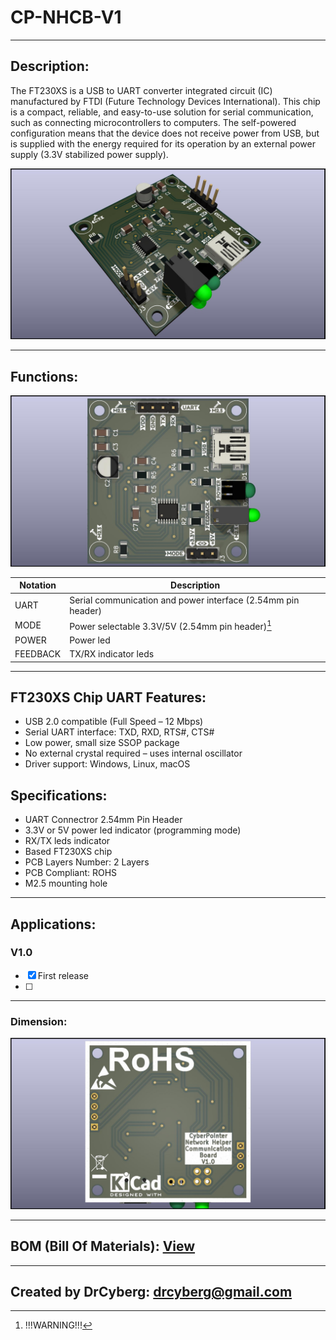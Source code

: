 # CP-NHCB-V1

---

## Description:

The FT230XS is a USB to UART converter integrated circuit (IC) manufactured by FTDI (Future Technology Devices International). This chip is a compact, reliable, and easy-to-use solution for serial communication, such as connecting microcontrollers to computers.
The self-powered configuration means that the device does not receive power from USB, but is supplied with the energy required for its operation by an external power supply (3.3V stabilized power supply).

![](/img/1.jpg)

---

## Functions:

![](/img/2.jpg)

| Notation | Description                                                       |
| -------- | ------------------------------------------------------------ |
| UART     | Serial communication and power interface (2.54mm pin header) |
| MODE     | Power selectable 3.3V/5V (2.54mm pin header)[^1]             |
| POWER    | Power led                                                    |
| FEEDBACK | TX/RX indicator leds                                         |

[^1]: !!!WARNING!!!

---

## FT230XS Chip UART Features:

- USB 2.0 compatible (Full Speed – 12 Mbps)
- Serial UART interface: TXD, RXD, RTS#, CTS#
- Low power, small size SSOP package
- No external crystal required – uses internal oscillator
- Driver support: Windows, Linux, macOS

## Specifications:

- UART Connectror 2.54mm Pin Header
- 3.3V or 5V power led indicator (programming mode)
- RX/TX leds indicator
- Based FT230XS chip
- PCB Layers Number: 2 Layers
- PCB Compliant: ROHS
- M2.5 mounting hole

---

## Applications:

### V1.0
- [x] First release
- [ ] 

---

### Dimension:

![](/img/3.jpg)

---

## BOM (Bill Of Materials): [View](https://htmlpreview.github.io/?https://github.com/drcyberg/Leder_Station_Lamp_V1/blob/main/bom/l_s_l_b.html "View")

---

## Created by DrCyberg: [drcyberg@gmail.com](mailto:drcyberg@gmail.com)
